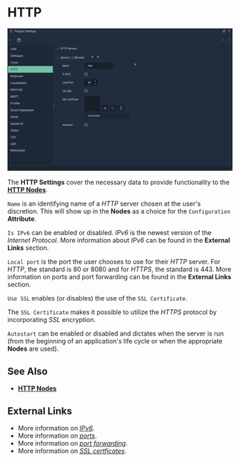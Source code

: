 # HTTP

![The Project Settings HTTP Attributes.](../../.gitbook/assets/projsettshttp20241.png)

The **HTTP Settings** cover the necessary data to provide functionality to the [**HTTP Nodes**](../../toolbox/communication/http/README.md).

`Name` is an identifying name of a _HTTP_ server chosen at the user's discretion. This will show up in the **Nodes** as a choice for the `Configuration` **Attribute**.

`Is IPv6` can be enabled or disabled. _IPv6_ is the newest version of the _Internet Protocol_. More information about _IPv6_ can be found in the **External Links** section.

`Local port` is the port the user chooses to use for their _HTTP_ server. For _HTTP_, the standard is 80 or 8080 and for _HTTPS_, the standard is 443. More information on ports and port forwarding can be found in the **External Links** section.

`Use SSL` enables (or disables) the use of the `SSL Certificate`. 

The `SSL Certificate` makes it possible to utilize the *HTTPS* protocol by incorporating *SSL* encryption. 

`Autostart` can be enabled or disabled and dictates when the server is run (from the beginning of an application's life cycle or when the appropriate **Nodes** are used).

## See Also

* [**HTTP Nodes**](../../toolbox/communication/http/README.md)

## External Links

* More information on [_IPv6_](https://en.wikipedia.org/wiki/IPv6).
* More information on [_ports_](https://en.wikipedia.org/wiki/Port\_\(computer\_networking\)).
* More information on [_port forwarding_](https://en.wikipedia.org/wiki/Port\_forwarding).
* More information on [*SSL certficates*](http://www.steves-internet-guide.com/ssl-certificates-explained/).

